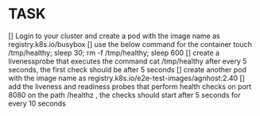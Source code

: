 # TASK

[] Login to your cluster and create a pod with the image name as registry.k8s.io/busybox
[] use the below command for the container touch /tmp/healthy; sleep 30; rm -f /tmp/healthy; sleep 600
[] create a livenessprobe that executes the command cat /tmp/healthy after every 5 seconds, the first check should be after 5 seconds
[] create another pod with the image name as registry.k8s.io/e2e-test-images/agnhost:2.40
[] add the liveness and readiness probes that perform health checks on port 8080 on the path /healthz , the checks should start after 5 seconds for every 10 seconds